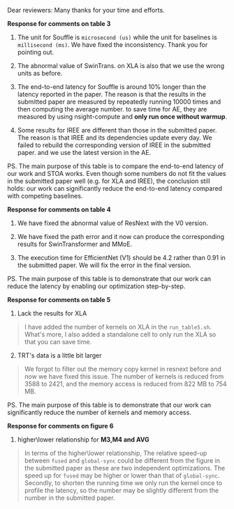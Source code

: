Dear reviewers:
Many thanks for your time and efforts.

**Response for comments on table 3**
1. The unit for Souffle is `microsecond (us)` while the unit for baselines is `millisecond (ms)`.
We have fixed the inconsistency. Thank you for pointing out.

4. The abnormal value of SwinTrans. on XLA is also that we use the wrong units as before.

2. The end-to-end latency for Souffle is around 10% longer than the latency reported in the paper.
The reason is that the results in the submitted paper are measured by repeatedly running 10000 times and then computing the average number.
to save time for AE, they are measured by using nsight-compute and **only run once without warmup**.

3. Some results for IREE are different than those in the submitted paper.
The reason is that IREE and its dependencies update every day.
We failed to rebuild the corresponding version of IREE in the submitted paper.
and we use the latest version in the AE.

PS. The main purpose of this table is to compare the end-to-end latency of our work and STOA works.
Even though some numbers do not fit the values in the submitted paper well (e.g. for XLA and IREE),
the conclusion still holds: our work can significantly reduce the end-to-end latency compared with competing baselines.

**Response for comments on table 4**
1. We have fixed the abnormal value of ResNext with the V0 version.

2. We have fixed the path error and it now can produce the corresponding results for SwinTransformer and MMoE.

3. The execution time for EfficientNet (V1) should be 4.2 rather than 0.91 in the submitted paper.
We will fix the error in the final version.

PS. The main purpose of this table is to demonstrate that our work can reduce the latency by enabling our optimization step-by-step.


**Response for comments on table 5**
1. Lack the results for XLA
> I have added the number of kernels on XLA in the `run_table5.sh`.
What's more, I also added a standalone cell to only run the XLA so that you can save time.
2. TRT's data is a little bit larger
> We forgot to filter out the memory copy kernel in resnext before and now we have fixed this issue.
The number of kernels is reduced from 3588 to 2421,
and the memory access is reduced from 822 MB to 754 MB.

PS. The main purpose of this table is to demonstrate that our work can significantly reduce the number of kernels and memory access.

**Response for comments on figure 6**
1. higher\lower relationship for **M3,M4 and AVG**
> In terms of the higher\lower relationship, 
The relative speed-up between `fused` and `global-sync` could be different from the figure in the submitted
paper as these are two independent optimizations.
The speed up for `fused` may be higher or lower than that of `global-sync`.
Secondly, to shorten the running time we only run the kernel once to profile the latency,
so the number may be slightly different from the number in the submitted paper.
